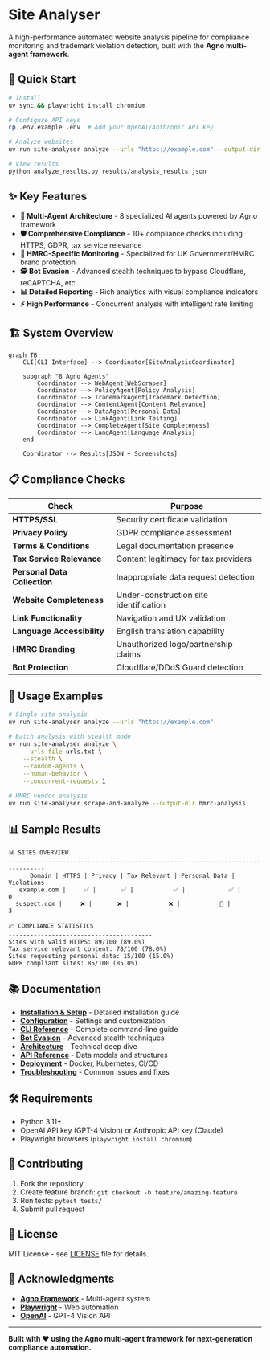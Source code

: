 # Site Analyser

A high-performance automated website analysis pipeline for compliance monitoring and trademark violation detection, built with the **Agno multi-agent framework**.

## 🚀 Quick Start

```bash
# Install
uv sync && playwright install chromium

# Configure API keys
cp .env.example .env  # Add your OpenAI/Anthropic API key

# Analyze websites
uv run site-analyser analyze --urls "https://example.com" --output-dir results

# View results  
python analyze_results.py results/analysis_results.json
```

## ✨ Key Features

- **🤖 Multi-Agent Architecture** - 8 specialized AI agents powered by Agno framework
- **🛡️ Comprehensive Compliance** - 10+ compliance checks including HTTPS, GDPR, tax service relevance
- **🎯 HMRC-Specific Monitoring** - Specialized for UK Government/HMRC brand protection
- **🕵️ Bot Evasion** - Advanced stealth techniques to bypass Cloudflare, reCAPTCHA, etc.
- **📊 Detailed Reporting** - Rich analytics with visual compliance indicators
- **⚡ High Performance** - Concurrent analysis with intelligent rate limiting

## 🏗️ System Overview

```mermaid
graph TB
    CLI[CLI Interface] --> Coordinator[SiteAnalysisCoordinator]
    
    subgraph "8 Agno Agents"
        Coordinator --> WebAgent[WebScraper]
        Coordinator --> PolicyAgent[Policy Analysis] 
        Coordinator --> TrademarkAgent[Trademark Detection]
        Coordinator --> ContentAgent[Content Relevance]
        Coordinator --> DataAgent[Personal Data]
        Coordinator --> LinkAgent[Link Testing]
        Coordinator --> CompleteAgent[Site Completeness]
        Coordinator --> LangAgent[Language Analysis]
    end
    
    Coordinator --> Results[JSON + Screenshots]
```

## 📋 Compliance Checks

| Check | Purpose |
|-------|---------|
| **HTTPS/SSL** | Security certificate validation |
| **Privacy Policy** | GDPR compliance assessment |
| **Terms & Conditions** | Legal documentation presence |
| **Tax Service Relevance** | Content legitimacy for tax providers |
| **Personal Data Collection** | Inappropriate data request detection |
| **Website Completeness** | Under-construction site identification |
| **Link Functionality** | Navigation and UX validation |
| **Language Accessibility** | English translation capability |
| **HMRC Branding** | Unauthorized logo/partnership claims |
| **Bot Protection** | Cloudflare/DDoS Guard detection |

## 🚀 Usage Examples

```bash
# Single site analysis
uv run site-analyser analyze --urls "https://example.com"

# Batch analysis with stealth mode
uv run site-analyser analyze \
    --urls-file urls.txt \
    --stealth \
    --random-agents \
    --human-behavior \
    --concurrent-requests 1

# HMRC vendor analysis
uv run site-analyser scrape-and-analyze --output-dir hmrc-analysis
```

## 📊 Sample Results

```
📊 SITES OVERVIEW
--------------------------------------------------------------------------------
      Domain | HTTPS | Privacy | Tax Relevant | Personal Data | Violations
   example.com |     ✅ |       ✅ |           ✅ |            ✅ |          0
  suspect.com |     ❌ |       ❌ |           ❌ |           🚨 |          3

📈 COMPLIANCE STATISTICS
----------------------------------------
Sites with valid HTTPS: 89/100 (89.0%)
Tax service relevant content: 78/100 (78.0%)
Sites requesting personal data: 15/100 (15.0%)
GDPR compliant sites: 85/100 (85.0%)
```

## 📚 Documentation

- **[Installation & Setup](docs/INSTALLATION.md)** - Detailed installation guide
- **[Configuration](docs/CONFIGURATION.md)** - Settings and customization
- **[CLI Reference](docs/CLI.md)** - Complete command-line guide  
- **[Bot Evasion](docs/BOT_EVASION.md)** - Advanced stealth techniques
- **[Architecture](docs/ARCHITECTURE.md)** - Technical deep dive
- **[API Reference](docs/API.md)** - Data models and structures
- **[Deployment](docs/DEPLOYMENT.md)** - Docker, Kubernetes, CI/CD
- **[Troubleshooting](docs/TROUBLESHOOTING.md)** - Common issues and fixes

## 🛠️ Requirements

- Python 3.11+
- OpenAI API key (GPT-4 Vision) or Anthropic API key (Claude)
- Playwright browsers (`playwright install chromium`)

## 🤝 Contributing

1. Fork the repository
2. Create feature branch: `git checkout -b feature/amazing-feature`  
3. Run tests: `pytest tests/`
4. Submit pull request

## 📝 License

MIT License - see [LICENSE](LICENSE) file for details.

## 🙏 Acknowledgments

- **[Agno Framework](https://github.com/agno-agi/agno)** - Multi-agent system
- **[Playwright](https://playwright.dev/)** - Web automation
- **[OpenAI](https://openai.com/)** - GPT-4 Vision API

---

**Built with ❤️ using the Agno multi-agent framework for next-generation compliance automation.**